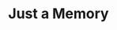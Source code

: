 ---
layout: product
product_id: 2062514847806
id: 2062514847806
title: Just a Memory
body_html: >-
  <p>Taken above the Rocky Mountains in 2016.</p>

  <p>During a flight back to BC from Ottawa, I snapped this frame of parts of the Rockies peeking out through the clouds.</p>

  <p> </p>
vendor: Connell McCarthy
product_type: Posters, Prints, & Visual Artwork
created_at: 2019-03-17T13:09:56-04:00
handle: just-a-memory
updated_at: 2022-11-23T19:58:05-05:00
published_at: 2018-08-22T19:38:24-04:00
template_suffix: ""
status: active
published_scope: global
tags: aerial, Batch 03, mountain, mountains, Print, rocky mountains, snow, winter
admin_graphql_api_id: gid://shopify/Product/2062514847806
variants:
  - product_id: 2062514847806
    id: 39577000640574
    title: 8x10” / Full Colour
    price: "35.00"
    sku: CM-PP-B3-01-XXS-FC
    position: 1
    inventory_policy: continue
    compare_at_price: null
    fulfillment_service: manual
    inventory_management: shopify
    option1: 8x10”
    option2: Full Colour
    option3: null
    created_at: 2021-09-01T11:16:53-04:00
    updated_at: 2022-02-07T15:40:45-05:00
    taxable: true
    barcode: ""
    grams: 208
    image_id: 6301713072190
    weight: 0.208
    weight_unit: kg
    inventory_item_id: 41671441285182
    inventory_quantity: 100
    old_inventory_quantity: 100
    requires_shipping: true
    admin_graphql_api_id: gid://shopify/ProductVariant/39577000640574
  - product_id: 2062514847806
    id: 39577000673342
    title: 8x10” / Black & White
    price: "35.00"
    sku: CM-PP-B3-01-XXS-BW
    position: 2
    inventory_policy: continue
    compare_at_price: null
    fulfillment_service: manual
    inventory_management: shopify
    option1: 8x10”
    option2: Black & White
    option3: null
    created_at: 2021-09-01T11:16:53-04:00
    updated_at: 2022-02-07T15:40:45-05:00
    taxable: true
    barcode: ""
    grams: 208
    image_id: 6301712711742
    weight: 0.208
    weight_unit: kg
    inventory_item_id: 41671441317950
    inventory_quantity: 100
    old_inventory_quantity: 100
    requires_shipping: true
    admin_graphql_api_id: gid://shopify/ProductVariant/39577000673342
  - product_id: 2062514847806
    id: 39577000706110
    title: 8.5x11” / Full Colour
    price: "35.00"
    sku: CM-PP-B3-01-XS-FC
    position: 3
    inventory_policy: continue
    compare_at_price: null
    fulfillment_service: manual
    inventory_management: shopify
    option1: 8.5x11”
    option2: Full Colour
    option3: null
    created_at: 2021-09-01T11:16:53-04:00
    updated_at: 2022-02-07T15:40:45-05:00
    taxable: true
    barcode: ""
    grams: 208
    image_id: 6301713072190
    weight: 0.208
    weight_unit: kg
    inventory_item_id: 41671441350718
    inventory_quantity: 100
    old_inventory_quantity: 100
    requires_shipping: true
    admin_graphql_api_id: gid://shopify/ProductVariant/39577000706110
  - product_id: 2062514847806
    id: 39577000738878
    title: 8.5x11” / Black & White
    price: "35.00"
    sku: CM-PP-B3-01-XS-BW
    position: 4
    inventory_policy: continue
    compare_at_price: null
    fulfillment_service: manual
    inventory_management: shopify
    option1: 8.5x11”
    option2: Black & White
    option3: null
    created_at: 2021-09-01T11:16:53-04:00
    updated_at: 2022-02-07T15:40:50-05:00
    taxable: true
    barcode: ""
    grams: 208
    image_id: 6301712711742
    weight: 0.208
    weight_unit: kg
    inventory_item_id: 41671441383486
    inventory_quantity: 100
    old_inventory_quantity: 100
    requires_shipping: true
    admin_graphql_api_id: gid://shopify/ProductVariant/39577000738878
  - product_id: 2062514847806
    id: 39577000771646
    title: 13x19” / Full Colour
    price: "40.00"
    sku: CM-PP-B3-01-S-FC
    position: 5
    inventory_policy: continue
    compare_at_price: null
    fulfillment_service: manual
    inventory_management: shopify
    option1: 13x19”
    option2: Full Colour
    option3: null
    created_at: 2021-09-01T11:16:53-04:00
    updated_at: 2022-02-07T15:40:51-05:00
    taxable: true
    barcode: ""
    grams: 208
    image_id: 6301713072190
    weight: 0.208
    weight_unit: kg
    inventory_item_id: 41671441416254
    inventory_quantity: 100
    old_inventory_quantity: 100
    requires_shipping: true
    admin_graphql_api_id: gid://shopify/ProductVariant/39577000771646
  - product_id: 2062514847806
    id: 39577000804414
    title: 13x19” / Black & White
    price: "40.00"
    sku: CM-PP-B3-01-S-BW
    position: 6
    inventory_policy: continue
    compare_at_price: null
    fulfillment_service: manual
    inventory_management: shopify
    option1: 13x19”
    option2: Black & White
    option3: null
    created_at: 2021-09-01T11:16:53-04:00
    updated_at: 2022-02-07T15:40:50-05:00
    taxable: true
    barcode: ""
    grams: 208
    image_id: 6301712711742
    weight: 0.208
    weight_unit: kg
    inventory_item_id: 41671441449022
    inventory_quantity: 100
    old_inventory_quantity: 100
    requires_shipping: true
    admin_graphql_api_id: gid://shopify/ProductVariant/39577000804414
  - product_id: 2062514847806
    id: 39577000837182
    title: 16x20” / Full Colour
    price: "50.00"
    sku: CM-PP-B3-01-M-FC
    position: 7
    inventory_policy: continue
    compare_at_price: null
    fulfillment_service: manual
    inventory_management: shopify
    option1: 16x20”
    option2: Full Colour
    option3: null
    created_at: 2021-09-01T11:16:53-04:00
    updated_at: 2022-02-07T15:40:50-05:00
    taxable: true
    barcode: ""
    grams: 208
    image_id: 6301713072190
    weight: 0.208
    weight_unit: kg
    inventory_item_id: 41671441481790
    inventory_quantity: 100
    old_inventory_quantity: 100
    requires_shipping: true
    admin_graphql_api_id: gid://shopify/ProductVariant/39577000837182
  - product_id: 2062514847806
    id: 39577000869950
    title: 16x20” / Black & White
    price: "50.00"
    sku: CM-PP-B3-01-M-BW
    position: 8
    inventory_policy: continue
    compare_at_price: null
    fulfillment_service: manual
    inventory_management: shopify
    option1: 16x20”
    option2: Black & White
    option3: null
    created_at: 2021-09-01T11:16:53-04:00
    updated_at: 2022-02-07T15:40:55-05:00
    taxable: true
    barcode: ""
    grams: 208
    image_id: 6301712711742
    weight: 0.208
    weight_unit: kg
    inventory_item_id: 41671441514558
    inventory_quantity: 100
    old_inventory_quantity: 100
    requires_shipping: true
    admin_graphql_api_id: gid://shopify/ProductVariant/39577000869950
  - product_id: 2062514847806
    id: 39577000902718
    title: 20x24” / Full Colour
    price: "60.00"
    sku: CM-PP-B3-01-L-FC
    position: 9
    inventory_policy: continue
    compare_at_price: null
    fulfillment_service: manual
    inventory_management: shopify
    option1: 20x24”
    option2: Full Colour
    option3: null
    created_at: 2021-09-01T11:16:53-04:00
    updated_at: 2022-02-07T15:40:55-05:00
    taxable: true
    barcode: ""
    grams: 208
    image_id: 6301713072190
    weight: 0.208
    weight_unit: kg
    inventory_item_id: 41671441547326
    inventory_quantity: 100
    old_inventory_quantity: 100
    requires_shipping: true
    admin_graphql_api_id: gid://shopify/ProductVariant/39577000902718
  - product_id: 2062514847806
    id: 39577000935486
    title: 20x24” / Black & White
    price: "60.00"
    sku: CM-PP-B3-01-L-BW
    position: 10
    inventory_policy: continue
    compare_at_price: null
    fulfillment_service: manual
    inventory_management: shopify
    option1: 20x24”
    option2: Black & White
    option3: null
    created_at: 2021-09-01T11:16:53-04:00
    updated_at: 2022-02-07T15:40:55-05:00
    taxable: true
    barcode: ""
    grams: 208
    image_id: 6301712711742
    weight: 0.208
    weight_unit: kg
    inventory_item_id: 41671441580094
    inventory_quantity: 100
    old_inventory_quantity: 100
    requires_shipping: true
    admin_graphql_api_id: gid://shopify/ProductVariant/39577000935486
  - product_id: 2062514847806
    id: 39577000968254
    title: 20x30” / Full Colour
    price: "70.00"
    sku: CM-PP-B3-01-XL-FC
    position: 11
    inventory_policy: continue
    compare_at_price: null
    fulfillment_service: manual
    inventory_management: shopify
    option1: 20x30”
    option2: Full Colour
    option3: null
    created_at: 2021-09-01T11:16:53-04:00
    updated_at: 2022-02-07T15:40:55-05:00
    taxable: true
    barcode: ""
    grams: 208
    image_id: 6301713072190
    weight: 0.208
    weight_unit: kg
    inventory_item_id: 41671441612862
    inventory_quantity: 100
    old_inventory_quantity: 100
    requires_shipping: true
    admin_graphql_api_id: gid://shopify/ProductVariant/39577000968254
  - product_id: 2062514847806
    id: 39577001001022
    title: 20x30” / Black & White
    price: "70.00"
    sku: CM-PP-B3-01-XL-BW
    position: 12
    inventory_policy: continue
    compare_at_price: null
    fulfillment_service: manual
    inventory_management: shopify
    option1: 20x30”
    option2: Black & White
    option3: null
    created_at: 2021-09-01T11:16:53-04:00
    updated_at: 2022-02-07T15:41:02-05:00
    taxable: true
    barcode: ""
    grams: 208
    image_id: 6301712711742
    weight: 0.208
    weight_unit: kg
    inventory_item_id: 41671441645630
    inventory_quantity: 100
    old_inventory_quantity: 100
    requires_shipping: true
    admin_graphql_api_id: gid://shopify/ProductVariant/39577001001022
  - product_id: 2062514847806
    id: 39577001033790
    title: 24x36” / Full Colour
    price: "90.00"
    sku: CM-PP-B3-01-XXL-FC
    position: 13
    inventory_policy: continue
    compare_at_price: null
    fulfillment_service: manual
    inventory_management: shopify
    option1: 24x36”
    option2: Full Colour
    option3: null
    created_at: 2021-09-01T11:16:53-04:00
    updated_at: 2022-02-07T15:41:01-05:00
    taxable: true
    barcode: ""
    grams: 208
    image_id: 6301713072190
    weight: 0.208
    weight_unit: kg
    inventory_item_id: 41671441678398
    inventory_quantity: 100
    old_inventory_quantity: 100
    requires_shipping: true
    admin_graphql_api_id: gid://shopify/ProductVariant/39577001033790
  - product_id: 2062514847806
    id: 39577001066558
    title: 24x36” / Black & White
    price: "90.00"
    sku: CM-PP-B3-01-XXL-BW
    position: 14
    inventory_policy: continue
    compare_at_price: null
    fulfillment_service: manual
    inventory_management: shopify
    option1: 24x36”
    option2: Black & White
    option3: null
    created_at: 2021-09-01T11:16:53-04:00
    updated_at: 2022-02-07T15:41:01-05:00
    taxable: true
    barcode: ""
    grams: 208
    image_id: 6301712711742
    weight: 0.208
    weight_unit: kg
    inventory_item_id: 41671441711166
    inventory_quantity: 100
    old_inventory_quantity: 100
    requires_shipping: true
    admin_graphql_api_id: gid://shopify/ProductVariant/39577001066558
  - product_id: 2062514847806
    id: 39577001099326
    title: 30x40” / Full Colour
    price: "100.00"
    sku: CM-PP-B3-01-XXXL-FC
    position: 15
    inventory_policy: continue
    compare_at_price: null
    fulfillment_service: manual
    inventory_management: shopify
    option1: 30x40”
    option2: Full Colour
    option3: null
    created_at: 2021-09-01T11:16:53-04:00
    updated_at: 2022-02-07T15:41:01-05:00
    taxable: true
    barcode: ""
    grams: 208
    image_id: 6301713072190
    weight: 0.208
    weight_unit: kg
    inventory_item_id: 41671441743934
    inventory_quantity: 100
    old_inventory_quantity: 100
    requires_shipping: true
    admin_graphql_api_id: gid://shopify/ProductVariant/39577001099326
  - product_id: 2062514847806
    id: 39577001132094
    title: 30x40” / Black & White
    price: "100.00"
    sku: CM-PP-B3-01-XXXL-BW
    position: 16
    inventory_policy: continue
    compare_at_price: null
    fulfillment_service: manual
    inventory_management: shopify
    option1: 30x40”
    option2: Black & White
    option3: null
    created_at: 2021-09-01T11:16:53-04:00
    updated_at: 2022-02-07T15:41:05-05:00
    taxable: true
    barcode: ""
    grams: 208
    image_id: 6301712711742
    weight: 0.208
    weight_unit: kg
    inventory_item_id: 41671441776702
    inventory_quantity: 100
    old_inventory_quantity: 100
    requires_shipping: true
    admin_graphql_api_id: gid://shopify/ProductVariant/39577001132094
options:
  - product_id: 2062514847806
    id: 2805792636990
    name: Size
    position: 1
    values:
      - 8x10”
      - 8.5x11”
      - 13x19”
      - 16x20”
      - 20x24”
      - 20x30”
      - 24x36”
      - 30x40”
  - product_id: 2062514847806
    id: 8589770063934
    name: Color
    position: 2
    values:
      - Full Colour
      - Black & White
images:
  - product_id: 2062514847806
    id: 6301713072190
    position: 1
    created_at: 2019-03-17T13:10:35-04:00
    updated_at: 2019-10-20T18:44:17-04:00
    alt: null
    width: 1000
    height: 1500
    src: https://cdn.shopify.com/s/files/1/1624/2355/products/Just-a-Memory---Product-2019.jpg?v=1571611457
    variant_ids:
      - 39577000640574
      - 39577000706110
      - 39577000771646
      - 39577000837182
      - 39577000902718
      - 39577000968254
      - 39577001033790
      - 39577001099326
    admin_graphql_api_id: gid://shopify/ProductImage/6301713072190
  - product_id: 2062514847806
    id: 6301712711742
    position: 2
    created_at: 2019-03-17T13:10:34-04:00
    updated_at: 2019-10-20T18:44:17-04:00
    alt: null
    width: 1000
    height: 1500
    src: https://cdn.shopify.com/s/files/1/1624/2355/products/Just-a-Memory---Product-2019-B_W.jpg?v=1571611457
    variant_ids:
      - 39577000673342
      - 39577000738878
      - 39577000804414
      - 39577000869950
      - 39577000935486
      - 39577001001022
      - 39577001066558
      - 39577001132094
    admin_graphql_api_id: gid://shopify/ProductImage/6301712711742
  - product_id: 2062514847806
    id: 28230069780542
    position: 3
    created_at: 2021-05-04T19:43:08-04:00
    updated_at: 2021-05-04T19:43:08-04:00
    alt: null
    width: 2000
    height: 1800
    src: https://cdn.shopify.com/s/files/1/1624/2355/products/PAR_02_0001_5edd899d-8ddc-45de-a2e6-d71c97fd63b5.png?v=1620171788
    variant_ids: []
    admin_graphql_api_id: gid://shopify/ProductImage/28230069780542
  - product_id: 2062514847806
    id: 29846605037630
    position: 4
    created_at: 2022-11-23T19:58:05-05:00
    updated_at: 2022-11-23T19:58:05-05:00
    alt: null
    width: 1266
    height: 1899
    src: https://cdn.shopify.com/s/files/1/1624/2355/products/JustaMemory_Colour.jpg?v=1669251485
    variant_ids: []
    admin_graphql_api_id: gid://shopify/ProductImage/29846605037630
image:
  product_id: 2062514847806
  id: 6301713072190
  position: 1
  created_at: 2019-03-17T13:10:35-04:00
  updated_at: 2019-10-20T18:44:17-04:00
  alt: null
  width: 1000
  height: 1500
  src: https://cdn.shopify.com/s/files/1/1624/2355/products/Just-a-Memory---Product-2019.jpg?v=1571611457
  variant_ids:
    - 39577000640574
    - 39577000706110
    - 39577000771646
    - 39577000837182
    - 39577000902718
    - 39577000968254
    - 39577001033790
    - 39577001099326
  admin_graphql_api_id: gid://shopify/ProductImage/6301713072190

---